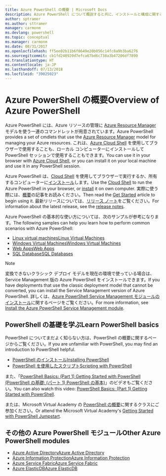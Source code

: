 ```yaml
---
title: Azure PowerShell の概要 | Microsoft Docs
description: Azure PowerShell について概説すると共に、インストールと構成に関するページへのリンクを紹介します。
author: sptramer
ms.author: sttramer
manager: carmonm
ms.devlang: powershell
ms.topic: conceptual
ms.manager: carmonm
ms.date: 08/31/2017
ms.openlocfilehash: ff5ee02b11b6f0649e20b056c14fc8a9b3ba6276
ms.sourcegitcommit: cb1fd248920d7efca67bd6c738a3b47206df7890
ms.translationtype: HT
ms.contentlocale: ja-JP
ms.lasthandoff: 07/13/2018
ms.locfileid: "39025023"
---
```

# <a name="overview-of-azure-powershell"></a><span data-ttu-id="1731a-103">Azure PowerShell の概要</span><span class="sxs-lookup"><span data-stu-id="1731a-103">Overview of Azure PowerShell</span></span>

<span data-ttu-id="1731a-104">Azure PowerShell には、Azure リソースの管理に [Azure Resource Manager](/azure/azure-resource-manager/resource-group-overview) モデルを使う一連のコマンドレットが用意されています。</span><span class="sxs-lookup"><span data-stu-id="1731a-104">Azure PowerShell provides a set of cmdlets that use the [Azure Resource Manager](/azure/azure-resource-manager/resource-group-overview) model for managing your Azure resources.</span></span> <span data-ttu-id="1731a-105">これは、[Azure Cloud Shell](/azure/cloud-shell/overview) を使用してブラウザーで使用することも、ローカル コンピューターにインストールして PowerShell セッションで使用することもできます。</span><span class="sxs-lookup"><span data-stu-id="1731a-105">You can use it in your browser with [Azure Cloud Shell](/azure/cloud-shell/overview), or you can install it on your local machine and use it in any PowerShell session.</span></span>

<span data-ttu-id="1731a-106">Azure PowerShell は、[Cloud Shell](/azure/cloud-shell/overview) を使用してブラウザーで実行するか、所有するコンピューターに[インストール](install-azurerm-ps.md)します。</span><span class="sxs-lookup"><span data-stu-id="1731a-106">Use the [Cloud Shell](/azure/cloud-shell/overview) to run the Azure PowerShell in your browser, or [install](install-azurerm-ps.md) it on own computer.</span></span> <span data-ttu-id="1731a-107">実際に使う際には、[概要](get-started-azureps.md)の記事をお読みください。</span><span class="sxs-lookup"><span data-stu-id="1731a-107">Then read the [Get Started](get-started-azureps.md) article to begin using it.</span></span> <span data-ttu-id="1731a-108">最新リリースについては、[リリース ノート](release-notes-azureps.md)をご覧ください。</span><span class="sxs-lookup"><span data-stu-id="1731a-108">For information about the latest release, see the [release notes](release-notes-azureps.md).</span></span>

<span data-ttu-id="1731a-109">Azure PowerShell の基本的な使い方については、次のサンプルが参考になります。</span><span class="sxs-lookup"><span data-stu-id="1731a-109">The following samples can help you learn how to perform common scenarios with Azure PowerShell:</span></span>

* [<span data-ttu-id="1731a-110">Linux virtual machines</span><span class="sxs-lookup"><span data-stu-id="1731a-110">Linux Virtual Machines</span></span>](/azure/virtual-machines/virtual-machines-linux-powershell-samples?toc=/powershell/azure/toc.json)
* [<span data-ttu-id="1731a-111">Windows Virtual Machines</span><span class="sxs-lookup"><span data-stu-id="1731a-111">Windows Virtual Machines</span></span>](/azure/virtual-machines/virtual-machines-windows-powershell-samples?toc=/powershell/azure/toc.json)
* [<span data-ttu-id="1731a-112">Web Apps</span><span class="sxs-lookup"><span data-stu-id="1731a-112">Web Apps</span></span>](/azure/app-service-web/app-service-powershell-samples?toc=/powershell/azure/toc.json)
* [<span data-ttu-id="1731a-113">SQL Database</span><span class="sxs-lookup"><span data-stu-id="1731a-113">SQL Databases</span></span>](/azure/sql-database/sql-database-powershell-samples?toc=/powershell/azure/toc.json)

> [!NOTE]
> <span data-ttu-id="1731a-114">変換できないクラシック デプロイ モデルを現在の環境で使っている場合は、Service Management 版の Azure PowerShell をインストールできます。</span><span class="sxs-lookup"><span data-stu-id="1731a-114">If you have deployments that use the classic deployment model that cannot be converted, you can install the Service Management version of Azure PowerShell.</span></span> <span data-ttu-id="1731a-115">詳しくは、[Azure PowerShell Service Management モジュールのインストール](/powershell/azure/servicemanagement/install-azure-ps)に関するページをご覧ください。</span><span class="sxs-lookup"><span data-stu-id="1731a-115">For more information, see [Install the Azure PowerShell Service Management module](/powershell/azure/servicemanagement/install-azure-ps).</span></span>

## <a name="learn-powershell-basics"></a><span data-ttu-id="1731a-116">PowerShell の基礎を学ぶ</span><span class="sxs-lookup"><span data-stu-id="1731a-116">Learn PowerShell basics</span></span>

<span data-ttu-id="1731a-117">PowerShell についてまだよく知らない方は、PowerShell の概要に関するページからご覧ください。</span><span class="sxs-lookup"><span data-stu-id="1731a-117">If you are unfamiliar with PowerShell, you may find an introduction to PowerShell helpful.</span></span>

* [<span data-ttu-id="1731a-118">PowerShell のインストール</span><span class="sxs-lookup"><span data-stu-id="1731a-118">Installing PowerShell</span></span>](/powershell/scripting/installing-windows-powershell)
* [<span data-ttu-id="1731a-119">PowerShell を使用したスクリプト</span><span class="sxs-lookup"><span data-stu-id="1731a-119">Scripting with PowerShell</span></span>](/powershell/scripting/scripting-with-windows-powershell)

<span data-ttu-id="1731a-120">また、「[PowerShell Basics: (Part 1) Getting Started with PowerShell (PowerShell の基礎: (パート 1) PowerShell の基本)](https://channel9.msdn.com/Blogs/Taste-of-Premier/PowerShellBasicsPart1)」のビデオもご覧ください。</span><span class="sxs-lookup"><span data-stu-id="1731a-120">You can also watch this video: [PowerShell Basics: (Part 1) Getting Started with PowerShell](https://channel9.msdn.com/Blogs/Taste-of-Premier/PowerShellBasicsPart1).</span></span>

<span data-ttu-id="1731a-121">または、Microsoft Virtual Academy の [PowerShell の概要](https://mva.microsoft.com/liveevents/powershell-jumpstart)に関するクラスにご参加ください。</span><span class="sxs-lookup"><span data-stu-id="1731a-121">Or attend the Microsoft Virtual Academy's [Getting Started with PowerShell Jumpstart](https://mva.microsoft.com/liveevents/powershell-jumpstart).</span></span>

## <a name="other-azure-powershell-modules"></a><span data-ttu-id="1731a-122">その他の Azure PowerShell モジュール</span><span class="sxs-lookup"><span data-stu-id="1731a-122">Other Azure PowerShell modules</span></span>

* [<span data-ttu-id="1731a-123">Azure Active Directory</span><span class="sxs-lookup"><span data-stu-id="1731a-123">Azure Active Directory</span></span>](/powershell/azure/active-directory/)
* [<span data-ttu-id="1731a-124">Azure Information Protection</span><span class="sxs-lookup"><span data-stu-id="1731a-124">Azure Information Protection</span></span>](/powershell/azure/aip/)
* [<span data-ttu-id="1731a-125">Azure Service Fabric</span><span class="sxs-lookup"><span data-stu-id="1731a-125">Azure Service Fabric</span></span>](/powershell/azure/service-fabric/)
* [<span data-ttu-id="1731a-126">Azure ElasticDB</span><span class="sxs-lookup"><span data-stu-id="1731a-126">Azure ElasticDB</span></span>](/powershell/azure/elasticdbjobs/)
